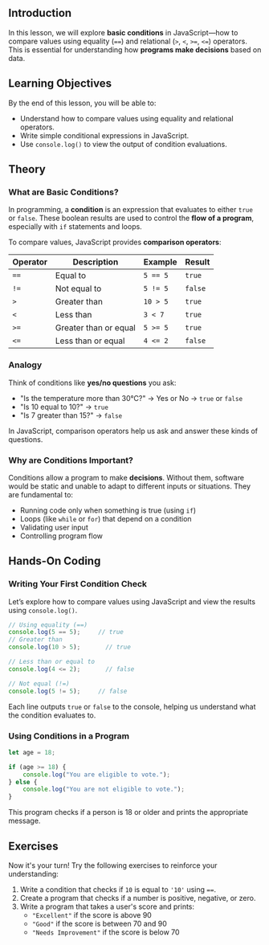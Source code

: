 
## Introduction

In this lesson, we will explore **basic conditions** in JavaScript—how to compare values using equality (`==`) and relational (`>`, `<`, `>=`, `<=`) operators. This is essential for understanding how **programs make decisions** based on data.

## Learning Objectives

By the end of this lesson, you will be able to:

- Understand how to compare values using equality and relational operators.
- Write simple conditional expressions in JavaScript.
- Use `console.log()` to view the output of condition evaluations.

## Theory

### What are Basic Conditions?

In programming, a **condition** is an expression that evaluates to either `true` or `false`. These boolean results are used to control the **flow of a program**, especially with `if` statements and loops.

To compare values, JavaScript provides **comparison operators**:

| Operator | Description           | Example  | Result  |
| -------- | --------------------- | -------- | ------- |
| `==`     | Equal to              | `5 == 5` | `true`  |
| `!=`     | Not equal to          | `5 != 5` | `false` |
| `>`      | Greater than          | `10 > 5` | `true`  |
| `<`      | Less than             | `3 < 7`  | `true`  |
| `>=`     | Greater than or equal | `5 >= 5` | `true`  |
| `<=`     | Less than or equal    | `4 <= 2` | `false` |

### Analogy

Think of conditions like **yes/no questions** you ask:

- "Is the temperature more than 30°C?" → Yes or No → `true` or `false`
- "Is 10 equal to 10?" → `true`
- "Is 7 greater than 15?" → `false`

In JavaScript, comparison operators help us ask and answer these kinds of questions.

### Why are Conditions Important?

Conditions allow a program to make **decisions**. Without them, software would be static and unable to adapt to different inputs or situations. They are fundamental to:

- Running code only when something is true (using `if`)
- Loops (like `while` or `for`) that depend on a condition
- Validating user input
- Controlling program flow

## Hands-On Coding

### Writing Your First Condition Check

Let’s explore how to compare values using JavaScript and view the results using `console.log()`.

```javascript
// Using equality (==)
console.log(5 == 5);     // true
// Greater than
console.log(10 > 5);       // true

// Less than or equal to
console.log(4 <= 2);       // false

// Not equal (!=)
console.log(5 != 5);     // false
```

Each line outputs `true` or `false` to the console, helping us understand what the condition evaluates to.

### Using Conditions in a Program

```javascript
let age = 18;

if (age >= 18) {
    console.log("You are eligible to vote.");
} else {
    console.log("You are not eligible to vote.");
}
```

This program checks if a person is 18 or older and prints the appropriate message.

## Exercises

Now it's your turn! Try the following exercises to reinforce your understanding:

1. Write a condition that checks if `10` is equal to `'10'` using `==`.
2. Create a program that checks if a number is positive, negative, or zero.
3. Write a program that takes a user's score and prints:
   - `"Excellent"` if the score is above 90
   - `"Good"` if the score is between 70 and 90
   - `"Needs Improvement"` if the score is below 70


